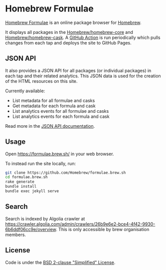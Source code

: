# Homebrew Formulae

[Homebrew Formulae](https://formulae.brew.sh) is an online package browser for [Homebrew](https://brew.sh).

It displays all packages in the [Homebrew/homebrew-core](https://github.com/Homebrew/homebrew-core) and [Homebrew/homebrew-cask](https://github.com/Homebrew/homebrew-cask). A [GitHub Action](https://github.com/Homebrew/formulae.brew.sh/blob/master/.github/workflows/scheduled.yml) is run periodically which pulls changes from each tap and deploys the site to GitHub Pages.

## JSON API
It also provides a JSON API for all packages (or individual packages) in each tap and their related analytics. This JSON data is used for the creation of the HTML resources on this site.

Currently available:

- List metadata for all formulae and casks
- Get metadata for each formula and cask
- List analytics events for all formulae and casks
- List analytics events for each formula and cask

Read more in the [JSON API documentation](https://formulae.brew.sh/docs/api/).

## Usage
Open <https://formulae.brew.sh/> in your web browser.

To instead run the site locally, run:
```bash
git clone https://github.com/Homebrew/formulae.brew.sh
cd formulae.brew.sh
rake generate
bundle install
bundle exec jekyll serve
```

## Search
Search is indexed by Algolia crawler at https://crawler.algolia.com/admin/crawlers/26b9e6e2-bce4-4f42-9930-6b6ddf06cc9e/overview.
This is only accessible by brew organisation members.

## License
Code is under the [BSD 2-clause "Simplified" License](LICENSE.txt).
